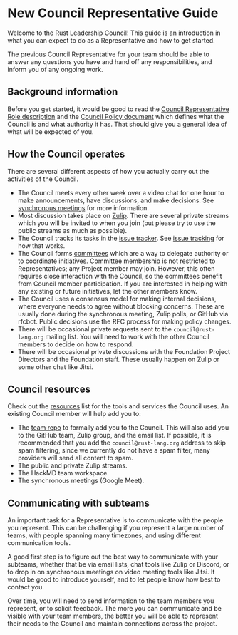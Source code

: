 # New Council Representative Guide

Welcome to the Rust Leadership Council!
This guide is an introduction in what you can expect to do as a Representative and how to get started.

The previous Council Representative for your team should be able to answer any questions you have and hand off any responsibilities, and inform you of any ongoing work.

## Background information

Before you get started, it would be good to read the [Council Representative Role description][role] and the [Council Policy document][policy] which defines what the Council is and what authority it has.
That should give you a general idea of what will be expected of you.

[role]: ../roles/council-representative.md
[policy]: https://forge.rust-lang.org/governance/council.html

## How the Council operates

There are several different aspects of how you actually carry out the activities of the Council.

- The Council meets every other week over a video chat for one hour to make announcements, have discussions, and make decisions.
  See [synchronous meetings] for more information.
- Most discussion takes place on [Zulip].
  There are several private streams which you will be invited to when you join (but please try to use the public streams as much as possible).
- The Council tracks its tasks in the [issue tracker].
  See [issue tracking] for how that works.
- The Council forms [committees] which are a way to delegate authority or to coordinate initiatives.
  Committee membership is not restricted to Representatives; any Project member may join.
  However, this often requires close interaction with the Council, so the committees benefit from Council member participation.
  If you are interested in helping with any existing or future initiatives, let the other members know.
- The Council uses a consensus model for making internal decisions, where everyone needs to agree without blocking concerns.
  These are usually done during the synchronous meeting, Zulip polls, or GitHub via rfcbot.
  Public decisions use the RFC process for making policy changes.
- There will be occasional private requests sent to the `council@rust-lang.org` mailing list.
  You will need to work with the other Council members to decide on how to respond.
- There will be occasional private discussions with the Foundation Project Directors and the Foundation staff.
  These usually happen on Zulip or some other chat like Jitsi.

[synchronous meetings]: ../procedures/synchronous-meetings.md
[Zulip]: ../README.md#zulip
[issue tracker]: https://github.com/rust-lang/leadership-council/issues
[issue tracking]: ../procedures/issues.md
[committees]: ../committees/

## Council resources

Check out the [resources] list for the tools and services the Council uses.
An existing Council member will help add you to:

- The [team repo] to formally add you to the Council.
  This will also add you to the GitHub team, Zulip group, and the email list.
  If possible, it is recommended that you add the `council@rust-lang.org` address to skip spam filtering, since we currently do not have a spam filter, many providers will send all content to spam.
- The public and private Zulip streams.
- The HackMD team workspace.
- The synchronous meetings (Google Meet).

[resources]: ../README.md#resources
[team repo]: https://github.com/rust-lang/team/blob/master/teams/leadership-council.toml

## Communicating with subteams

An important task for a Representative is to communicate with the people you represent.
This can be challenging if you represent a large number of teams, with people spanning many timezones, and using different communication tools.

A good first step is to figure out the best way to communicate with your subteams, whether that be via email lists, chat tools like Zulip or Discord, or to drop in on synchronous meetings on video meeting tools like Jitsi.
It would be good to introduce yourself, and to let people know how best to contact you.

Over time, you will need to send information to the team members you represent, or to solicit feedback.
The more you can communicate and be visible with your team members, the better you will be able to represent their needs to the Council and maintain connections across the project.
